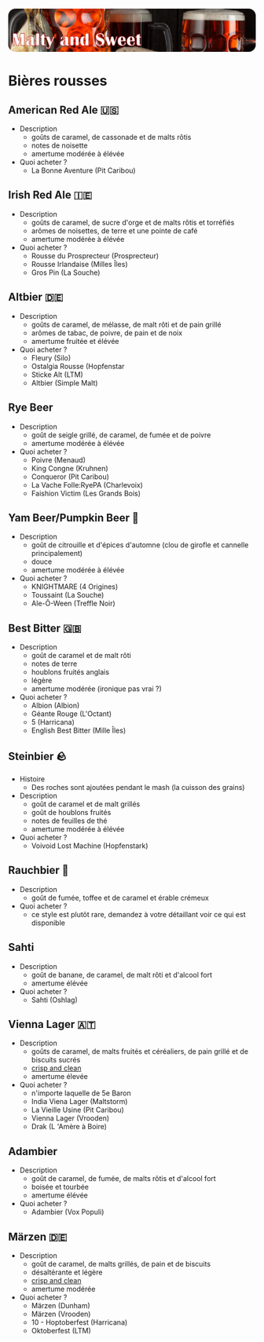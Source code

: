 ![Rousses](../assets/img/rousses.png)

# Bières rousses

## American Red Ale 🇺🇸

* Description
  * goûts de caramel, de cassonade et de malts rôtis
  * notes de noisette
  * amertume modérée à élévée
* Quoi acheter ?
  * La Bonne Aventure (Pit Caribou)

## Irish Red Ale 🇮🇪

* Description
  * goûts de caramel, de sucre d'orge et de malts rôtis et torréfiés
  * arômes de noisettes, de terre et une pointe de café 
  * amertume modérée à élévée
* Quoi acheter ?
  * Rousse du Prosprecteur (Prosprecteur)
  * Rousse Irlandaise (Milles Îles)
  * Gros Pin (La Souche)

## Altbier 🇩🇪

* Description
  * goûts de caramel, de mélasse, de malt rôti et de pain grillé
  * arômes de tabac, de poivre, de pain et de noix
  * amertume fruitée et élévée
* Quoi acheter ?
  * Fleury (Silo)
  * Ostalgia Rousse (Hopfenstar
  * Sticke Alt (LTM)
  * Altbier (Simple Malt)

## Rye Beer

* Description
  * goût de seigle grillé, de caramel, de fumée et de poivre
  * amertume modérée à élévée
* Quoi acheter ?
  *  Poivre (Menaud)
  * King Congne (Kruhnen)
  * Conqueror (Pit Caribou)
  * La Vache Folle:RyePA (Charlevoix)
  * Faishion Victim (Les Grands Bois)

## Yam Beer/Pumpkin Beer 🎃

* Description
  * goût de citrouille et d'épices d'automne (clou de girofle et cannelle principalement)
  * douce
  * amertume modérée à élévée
* Quoi acheter ?
  * KNIGHTMARE (4 Origines)
  * Toussaint (La Souche)
  * Ale-Ô-Ween (Treffle Noir)

## Best Bitter 🇬🇧

* Description
  * goût de caramel et de malt rôti
  * notes de terre
  * houblons fruités anglais
  * légère
  * amertume modérée (ironique pas vrai ?)
* Quoi acheter ?
  * Albion (Albion)
  * Géante Rouge (L'Octant)
  * 5 (Harricana)
  * English Best Bitter (Mille Îles)  

## Steinbier 🪨

* Histoire
  * Des roches sont ajoutées pendant le mash (la cuisson des grains)
* Description
  * goût de caramel et de malt grillés
  * goût de houblons fruités
  * notes de feuilles de thé
  * amertume modérée à élévée
* Quoi acheter ?
  * Voivoid Lost Machine (Hopfenstark)

## Rauchbier 💨

* Description
  * goût de fumée, toffee et de caramel et érable crémeux
* Quoi acheter ?
  * ce style est plutôt rare, demandez à votre détaillant voir ce qui est disponible

## Sahti

* Description
  * goût de banane, de caramel, de malt rôti et d'alcool fort
  * amertume élévée
* Quoi acheter ?
  * Sahti (Oshlag)

## Vienna Lager 🇦🇹

* Description
  * goûts de caramel, de malts fruités et céréaliers, de pain grillé et de biscuits sucrés
  * [crisp and clean](decrire.md)
  * amertume élevée
* Quoi acheter ?
  * n'importe laquelle de 5e Baron
  * India Viena Lager (Maltstorm)
  * La Vieille Usine (Pit Caribou)
  * Vienna Lager (Vrooden)
  * Drak (L 'Amère à Boire)

## Adambier

* Description
  * goût de caramel, de fumée, de malts rôtis et d'alcool fort
  * boisée et tourbée
  * amertume élévée
* Quoi acheter ?
  * Adambier (Vox Populi)

## Märzen 🇩🇪

* Description
  * goût de caramel, de malts grillés, de pain et de biscuits
  * désaltérante et légère
  * [crisp and clean](decrire.md)
  * amertume modérée
* Quoi acheter ?
  * Märzen (Dunham)
  * Märzen (Vrooden)
  * 10 - Hoptoberfest (Harricana)
  * Oktoberfest (LTM)
